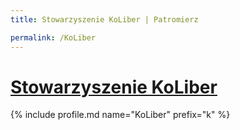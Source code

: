 ```yaml
---
title: Stowarzyszenie KoLiber | Patromierz

permalink: /KoLiber
---
```


# [Stowarzyszenie KoLiber](https://patronite.pl/KoLiber)

{% include profile.md name="KoLiber" prefix="k" %}
